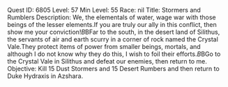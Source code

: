Quest ID: 6805
Level: 57
Min Level: 55
Race: nil
Title: Stormers and Rumblers
Description: We, the elementals of water, wage war with those beings of the lesser elements.If you are truly our ally in this conflict, then show me your conviction!$B$BFar to the south, in the desert land of Silithus, the servants of air and earth scurry in a corner of rock named the Crystal Vale.They protect items of power from smaller beings, mortals, and although I do not know why they do this, I wish to foil their efforts.$B$BGo to the Crystal Vale in Silithus and defeat our enemies, then return to me.
Objective: Kill 15 Dust Stormers and 15 Desert Rumbers and then return to Duke Hydraxis in Azshara.
